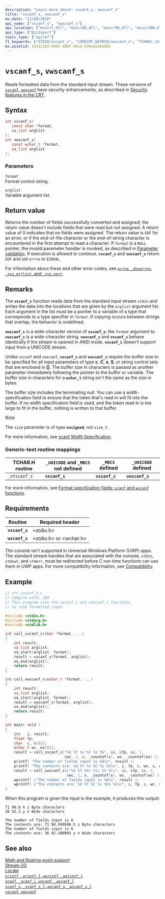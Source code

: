 ```yaml
---
description: "Learn more about: vscanf_s, vwscanf_s"
title: "vscanf_s, vwscanf_s"
ms.date: "11/04/2016"
api_name: ["vscanf_s", "vwscanf_s"]
api_location: ["msvcrt.dll", "msvcr80.dll", "msvcr90.dll", "msvcr100.dll", "msvcr100_clr0400.dll", "msvcr110.dll", "msvcr110_clr0400.dll", "msvcr120.dll", "msvcr120_clr0400.dll", "ucrtbase.dll"]
api_type: ["DLLExport"]
topic_type: ["apiref"]
f1_keywords: ["STDIO/vscanf_s", "CORECRT_WSTDIO/vwscanf_s", "TCHAR/_vtscanf_s", "vscanf_s", "vwscanf_s", "_vtscanf_s"]
ms.assetid: 23a1c383-5b01-4887-93ce-534a1e38ed93
---
```

# `vscanf_s`, `vwscanf_s`

Reads formatted data from the standard input stream. These versions of [`vscanf`, `vwscanf`](vscanf-vwscanf.md) have security enhancements, as described in [Security features in the CRT](../security-features-in-the-crt.md).

## Syntax

```C
int vscanf_s(
   const char *format,
   va_list arglist
);
int vwscanf_s(
   const wchar_t *format,
   va_list arglist
);
```

### Parameters

*`format`*\
Format control string.

*`arglist`*\
Variable argument list.

## Return value

Returns the number of fields successfully converted and assigned; the return value doesn't include fields that were read but not assigned. A return value of 0 indicates that no fields were assigned. The return value is `EOF` for an error, or if the end-of-file character or the end-of-string character is encountered in the first attempt to read a character. If *`format`* is a `NULL` pointer, the invalid parameter handler is invoked, as described in [Parameter validation](../parameter-validation.md). If execution is allowed to continue, **`vscanf_s`** and **`vwscanf_s`** return `EOF` and set `errno` to `EINVAL`.

For information about these and other error codes, see [`errno`, `_doserrno`, `_sys_errlist`, and `_sys_nerr`](../errno-doserrno-sys-errlist-and-sys-nerr.md).

## Remarks

The **`vscanf_s`** function reads data from the standard input stream `stdin` and writes the data into the locations that are given by the *`arglist`* argument list. Each argument in the list must be a pointer to a variable of a type that corresponds to a type specifier in *`format`*. If copying occurs between strings that overlap, the behavior is undefined.

**`vwscanf_s`** is a wide-character version of **`vscanf_s`**; the *`format`* argument to **`vwscanf_s`** is a wide-character string. **`vwscanf_s`** and **`vscanf_s`** behave identically if the stream is opened in ANSI mode. **`vscanf_s`** doesn't support input from a UNICODE stream.

Unlike `vscanf` and `vwscanf`, **`vscanf_s`** and **`vwscanf_s`** require the buffer size to be specified for all input parameters of type **c**, **C**, **s**, **S**, or string control sets that are enclosed in **[]**. The buffer size in characters is passed as another parameter immediately following the pointer to the buffer or variable. The buffer size in characters for a **`wchar_t`** string isn't the same as the size in bytes.

The buffer size includes the terminating null. You can use a width-specification field to ensure that the token that's read in will fit into the buffer. If no width specification field is used, and the token read in is too large to fit in the buffer, nothing is written to that buffer.

> [!NOTE]
> The *`size`* parameter is of type **`unsigned`**, not `size_t`.

For more information, see [scanf Width Specification](../scanf-width-specification.md).

### Generic-text routine mappings

| TCHAR.H routine | `_UNICODE` and `_MBCS` not defined | `_MBCS` defined | `_UNICODE` defined |
|---|---|---|---|
| `_vtscanf_s` | **`vscanf_s`** | **`vscanf_s`** | **`vwscanf_s`** |

For more information, see [Format specification fields: `scanf` and `wscanf` functions](../format-specification-fields-scanf-and-wscanf-functions.md).

## Requirements

| Routine | Required header |
|---|---|
| **`vscanf_s`** | \<stdio.h> |
| **`wscanf_s`** | \<stdio.h> or \<wchar.h> |

The console isn't supported in Universal Windows Platform (UWP) apps. The standard stream handles that are associated with the console, `stdin`, `stdout`, and `stderr`, must be redirected before C run-time functions can use them in UWP apps. For more compatibility information, see [Compatibility](../compatibility.md).

## Example

```C
// crt_vscanf_s.c
// compile with: /W3
// This program uses the vscanf_s and vwscanf_s functions
// to read formatted input.

#include <stdio.h>
#include <stdarg.h>
#include <stdlib.h>

int call_vscanf_s(char *format, ...)
{
    int result;
    va_list arglist;
    va_start(arglist, format);
    result = vscanf_s(format, arglist);
    va_end(arglist);
    return result;
}

int call_vwscanf_s(wchar_t *format, ...)
{
    int result;
    va_list arglist;
    va_start(arglist, format);
    result = vwscanf_s(format, arglist);
    va_end(arglist);
    return result;
}

int main( void )
{
    int   i, result;
    float fp;
    char  c, s[81];
    wchar_t wc, ws[81];
    result = call_vscanf_s("%d %f %c %C %s %S", &i, &fp, &c, 1,
                           &wc, 1, s, _countof(s), ws, _countof(ws) );
    printf( "The number of fields input is %d\n", result );
    printf( "The contents are: %d %f %c %C %s %S\n", i, fp, c, wc, s, ws);
    result = call_vwscanf_s(L"%d %f %hc %lc %S %ls", &i, &fp, &c, 2,
                            &wc, 1, s, _countof(s), ws, _countof(ws) );
    wprintf( L"The number of fields input is %d\n", result );
    wprintf( L"The contents are: %d %f %C %c %hs %s\n", i, fp, c, wc, s, ws);
}
```

When this program is given the input in the example, it produces this output:

```Input
71 98.6 h z Byte characters
36 92.3 y n Wide characters
```

```Output
The number of fields input is 6
The contents are: 71 98.599998 h z Byte characters
The number of fields input is 6
The contents are: 36 92.300003 y n Wide characters
```

## See also

[Math and floating-point support](../floating-point-support.md)\
[Stream I/O](../stream-i-o.md)\
[Locale](../locale.md)\
[`printf`, `_printf_l`, `wprintf`, `_wprintf_l`](printf-printf-l-wprintf-wprintf-l.md)\
[`scanf`, `_scanf_l`, `wscanf`, `_wscanf_l`](scanf-scanf-l-wscanf-wscanf-l.md)\
[`scanf_s`, `_scanf_s_l`, `wscanf_s`, `_wscanf_s_l`](scanf-s-scanf-s-l-wscanf-s-wscanf-s-l.md)\
[`vscanf`, `vwscanf`](vscanf-vwscanf.md)
